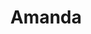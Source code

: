 ---
title: Amanda
artigo: a
picture: /images/a/Amanda.jpg
background: /images/fundos/listradopoa2.jpg
style: style-vermelho1
description: Significado do nome Amanda
full-description:  Ai que lindo o significado do nome Amanda, que tem origem no latim, Amandus, e quer dizer “ aquela que deve ser amada! além disso, trata-se de um nome in-ter-na-ci-o-nal, meu bem, pois a grafia é a mesma em vários países! Menina de sorte, essa Amanda, hein?!  
---